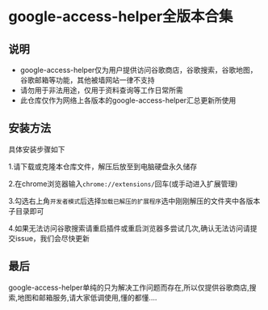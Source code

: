 # google-access-helper全版本合集
## 说明

- google-access-helper仅为用户提供访问谷歌商店，谷歌搜索，谷歌地图，谷歌邮箱等功能，其他被墙网站一律不支持
- 请勿用于非法用途，仅用于资料查询等工作日常所需
- 此仓库仅作为网络上各版本的google-access-helper汇总更新所使用

## 安装方法

具体安装步骤如下

1.请下载或克隆本仓库文件，解压后放至到电脑硬盘永久储存

2.在chrome浏览器输入``chrome://extensions/``回车(或手动进入扩展管理)

3.勾选右上角``开发者模式``后选择``加载已解压的扩展程序``选中刚刚解压的文件夹中各版本子目录即可

4.如果无法访问谷歌搜索请重启插件或重启浏览器多尝试几次,确认无法访问请提交issue，我们会尽快更新

## 最后

google-access-helper单纯的只为解决工作问题而存在,所以仅提供谷歌商店,搜索,地图和邮箱服务,请大家低调使用,懂的都懂....
